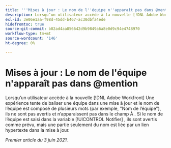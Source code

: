 ```yaml
---
title: '''Mises à jour : Le nom de l''équipe n''apparaît pas dans @mention'''
description: Lorsqu’un utilisateur accède à la nouvelle [!DNL Adobe Workfront] Une expérience tente de baliser une équipe dans une mise à jour et le nom de l’équipe est composé de plusieurs mots (par exemple, "Nom de l’équipe"), ils ne sont pas avertis et n’apparaissent pas dans le champ À . Si le nom de l’équipe est saisi dans la variable [!UICONTROL Notifier] , ils sont avertis comme prévu, mais une partie seulement du nom est liée par un lien hypertexte dans la mise à jour.
exl-id: 3e06e1aa-f98d-45dd-b467-ac30dbfa4ede
hidefromtoc: true
source-git-commit: b02ad4aa856642d9b9849a6a8e0d9c94e4748970
workflow-type: tm+mt
source-wordcount: '146'
ht-degree: 0%

---
```


# Mises à jour : Le nom de l&#39;équipe n&#39;apparaît pas dans @mention

Lorsqu’un utilisateur accède à la nouvelle [!DNL Adobe Workfront] Une expérience tente de baliser une équipe dans une mise à jour et le nom de l’équipe est composé de plusieurs mots (par exemple, &quot;Nom de l’équipe&quot;), ils ne sont pas avertis et n’apparaissent pas dans le champ À . Si le nom de l’équipe est saisi dans la variable [!UICONTROL Notifier] , ils sont avertis comme prévu, mais une partie seulement du nom est liée par un lien hypertexte dans la mise à jour.

_Premier article du 3 juin 2021._
